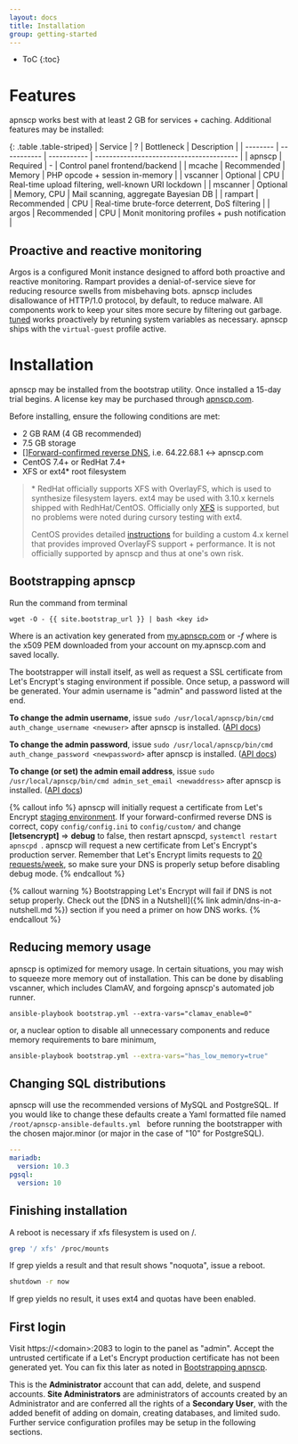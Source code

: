 ```yaml
---
layout: docs
title: Installation
group: getting-started
---
```

* ToC
{:toc} 

# Features

apnscp works best with at least 2 GB for services + caching. Additional features may be installed:

{: .table .table-striped}
| Service  | ?           | Bottleneck  | Description                              |
| -------- | ----------- | ----------- | ---------------------------------------- |
| apnscp   | Required    | -           | Control panel frontend/backend           |
| mcache   | Recommended | Memory      | PHP opcode + session in-memory           |
| vscanner | Optional    | CPU         | Real-time upload filtering, well-known URI lockdown |
| mscanner | Optional    | Memory, CPU | Mail scanning, aggregate Bayesian DB     |
| rampart  | Recommended | CPU         | Real-time brute-force deterrent, DoS filtering |
| argos    | Recommended | CPU         | Monit monitoring profiles + push notification |


## Proactive and reactive monitoring

Argos is a configured Monit instance designed to afford both proactive and reactive monitoring. Rampart provides a denial-of-service sieve for reducing resource swells from misbehaving bots. apnscp includes disallowance of HTTP/1.0 protocol, by default, to reduce malware. All components work to keep your sites more secure by filtering out garbage. [tuned](https://access.redhat.com/documentation/en-US/Red_Hat_Enterprise_Linux/6/html/Power_Management_Guide/Tuned.html) works proactively by retuning system variables as necessary. apnscp ships with the `virtual-guest` profile active.

# Installation

apnscp may be installed from the bootstrap utility. Once installed a 15-day trial begins. A license key may be purchased through [apnscp.com](https://apnscp.com). 

Before installing, ensure the following conditions are met:

- 2 GB RAM (4 GB recommended)
- 7.5 GB storage
- [][Forward-confirmed reverse DNS](https://en.wikipedia.org/wiki/Forward-confirmed_reverse_DNS), i.e. 64.22.68.1 <-> apnscp.com
- CentOS 7.4+ or RedHat 7.4+
- XFS or ext4* root filesystem

>  \* RedHat officially supports XFS with OverlayFS, which is used to synthesize filesystem layers. ext4 may be used with 3.10.x kernels shipped with RedhHat/CentOS. Officially only  [XFS](https://access.redhat.com/documentation/en-us/red_hat_enterprise_linux/7/html/7.4_release_notes/technology_previews_file_systems#BZ1206277) is supported, but no problems were noted during cursory testing with ext4.
>
> CentOS provides detailed [instructions](https://wiki.centos.org/HowTos/Custom_Kernel) for building a custom 4.x kernel that provides improved OverlayFS support + performance. It is not officially supported by apnscp and thus at one's own risk.

## Bootstrapping apnscp

Run the command from terminal

```shell
wget -O - {{ site.bootstrap_url }} | bash <key id>
```

Where *<key id>* is an activation key generated from [my.apnscp.com](https://my.apnscp.com) or *-f <key>* where <key> is the x509 PEM downloaded from your account on my.apnscp.com and saved locally.

The bootstrapper will install itself, as well as request a SSL certificate from Let's Encrypt's staging environment if possible. Once setup, a password will be generated. Your admin username is "admin" and password listed at the end.

**To change the admin username**, issue `sudo /usr/local/apnscp/bin/cmd auth_change_username <newuser>` after apnscp is installed. ([API docs](http://api.apnscp.com/class-Auth_Module.html#_change_username))

**To change the admin password**, issue `sudo /usr/local/apnscp/bin/cmd auth_change_password <newpassword>` after apnscp is installed. ([API docs](http://api.apnscp.com/class-Auth_Module.html#_change_password))

**To change (or set) the admin email address**, issue  `sudo /usr/local/apnscp/bin/cmd admin_set_email <newaddress>` after apnscp is installed. ([API docs](http://api.apnscp.com/class-Admin_Module.html#_set_email))

{% callout info %}
apnscp will initially request a certificate from Let's Encrypt [staging environment](https://letsencrypt.org/docs/staging-environment/). If your forward-confirmed reverse DNS is correct, copy `config/config.ini` to `config/custom/` and change **[letsencrypt]** => **debug** to false, then restart apnscpd, `systemctl restart apnscpd `. apnscp will request a new certificate from Let's Encrypt's production server. Remember that Let's Encrypt limits requests to [20 requests/week](https://letsencrypt.org/docs/rate-limits/), so make sure your DNS is properly setup before disabling debug mode.
{% endcallout %}

{% callout warning %}
Bootstrapping Let's Encrypt will fail if DNS is not setup properly. Check out the [DNS in a Nutshell]({% link admin/dns-in-a-nutshell.md %}) section if you need a primer on how DNS works.
{% endcallout %}

## Reducing memory usage

apnscp is optimized for memory usage. In certain situations, you may wish to squeeze more memory out of installation. This can be done by disabling vscanner, which includes ClamAV, and forgoing apnscp's automated job runner.

```shell
ansible-playbook bootstrap.yml --extra-vars="clamav_enable=0"
```

or, a nuclear option to disable all unnecessary components and reduce memory requirements to bare minimum,

```bash
ansible-playbook bootstrap.yml --extra-vars="has_low_memory=true"
```

## Changing SQL distributions

apnscp will use the recommended versions of MySQL and PostgreSQL. If you would like to change these defaults create a Yaml formatted file named `/root/apnscp-ansible-defaults.yml ` before running the bootstrapper with the chosen major.minor (or major in the case of "10" for PostgreSQL).

```yaml
---
mariadb:
  version: 10.3
pgsql:
  version: 10
```

## Finishing installation

A reboot is necessary if xfs filesystem is used on /.

```bash
grep '/ xfs' /proc/mounts
```

If grep yields a result and that result shows "noquota", issue a reboot.

```bash
shutdown -r now
```

If grep yields no result, it uses ext4 and quotas have been enabled.

## First login

Visit https://\<domain\>:2083 to login to the panel as "admin". Accept the untrusted certificate if a Let's Encrypt production certificate has not been generated yet. You can fix this later as noted in [Bootstrapping apnscp](#bootstrapping-apnscp).

This is the **Administrator** account that can add, delete, and suspend accounts. **Site Administrators** are administrators of accounts created by an Administrator and are conferred all the rights of a **Secondary User**, with the added benefit of adding on domain, creating databases, and limited sudo. Further service configuration profiles may be setup in the following sections.